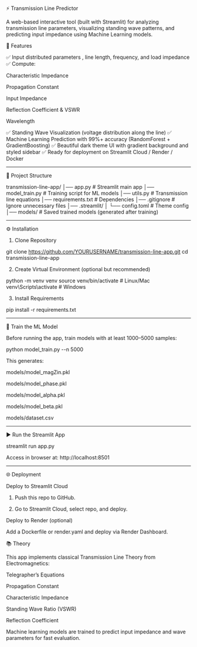⚡ Transmission Line Predictor

A web-based interactive tool (built with Streamlit) for analyzing transmission line parameters, visualizing standing wave patterns, and predicting input impedance using Machine Learning models.

🚀 Features

✅ Input distributed parameters , line length, frequency, and load impedance
✅ Compute:

Characteristic Impedance 

Propagation Constant 

Input Impedance 

Reflection Coefficient & VSWR

Wavelength 


✅ Standing Wave Visualization (voltage distribution along the line)
✅ Machine Learning Prediction with 99%+ accuracy (RandomForest + GradientBoosting)
✅ Beautiful dark theme UI with gradient background and styled sidebar
✅ Ready for deployment on Streamlit Cloud / Render / Docker


---

📂 Project Structure

transmission-line-app/
│── app.py                # Streamlit main app
│── model_train.py        # Training script for ML models
│── utils.py              # Transmission line equations
│── requirements.txt      # Dependencies
│── .gitignore            # Ignore unnecessary files
│── .streamlit/
│     └── config.toml     # Theme config
│── models/               # Saved trained models (generated after training)


---

⚙️ Installation

1. Clone Repository

git clone https://github.com/YOURUSERNAME/transmission-line-app.git
cd transmission-line-app

2. Create Virtual Environment (optional but recommended)

python -m venv venv
source venv/bin/activate   # Linux/Mac
venv\Scripts\activate      # Windows

3. Install Requirements

pip install -r requirements.txt


---

🧠 Train the ML Model

Before running the app, train models with at least 1000–5000 samples:

python model_train.py --n 5000

This generates:

models/model_magZin.pkl

models/model_phase.pkl

models/model_alpha.pkl

models/model_beta.pkl

models/dataset.csv



---

▶️ Run the Streamlit App

streamlit run app.py

Access in browser at: http://localhost:8501


---

🌐 Deployment

Deploy to Streamlit Cloud

1. Push this repo to GitHub.


2. Go to Streamlit Cloud, select repo, and deploy.



Deploy to Render (optional)

Add a Dockerfile or render.yaml and deploy via Render Dashboard.

📚 Theory

This app implements classical Transmission Line Theory from Electromagnetics:

Telegrapher’s Equations

Propagation Constant

Characteristic Impedance

Standing Wave Ratio (VSWR)

Reflection Coefficient


Machine learning models are trained to predict input impedance and wave parameters for fast evaluation.


